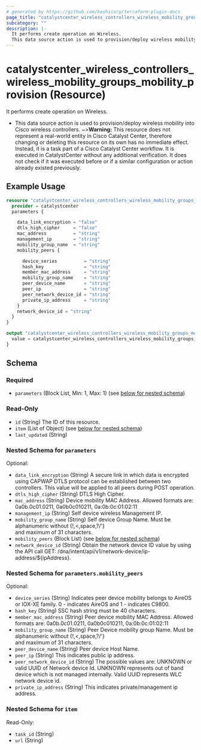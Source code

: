 ```yaml
---
# generated by https://github.com/hashicorp/terraform-plugin-docs
page_title: "catalystcenter_wireless_controllers_wireless_mobility_groups_mobility_provision Resource - terraform-provider-catalystcenter"
subcategory: ""
description: |-
  It performs create operation on Wireless.
  This data source action is used to provision/deploy wireless mobility into Cisco wireless controllers.
---
```


# catalystcenter_wireless_controllers_wireless_mobility_groups_mobility_provision (Resource)

It performs create operation on Wireless.

- This data source action is used to provision/deploy wireless mobility into Cisco wireless controllers.
~>**Warning:**
This resource does not represent a real-world entity in Cisco Catalyst Center, therefore changing or deleting this resource on its own has no immediate effect.
Instead, it is a task part of a Cisco Catalyst Center workflow. It is executed in CatalystCenter without any additional verification. It does not check if it was executed before or if a similar configuration or action already existed previously.

## Example Usage

```terraform
resource "catalystcenter_wireless_controllers_wireless_mobility_groups_mobility_provision" "example" {
  provider = catalystcenter
  parameters {

    data_link_encryption = "false"
    dtls_high_cipher     = "false"
    mac_address          = "string"
    management_ip        = "string"
    mobility_group_name  = "string"
    mobility_peers {

      device_series          = "string"
      hash_key               = "string"
      member_mac_address     = "string"
      mobility_group_name    = "string"
      peer_device_name       = "string"
      peer_ip                = "string"
      peer_network_device_id = "string"
      private_ip_address     = "string"
    }
    network_device_id = "string"
  }
}

output "catalystcenter_wireless_controllers_wireless_mobility_groups_mobility_provision_example" {
  value = catalystcenter_wireless_controllers_wireless_mobility_groups_mobility_provision.example
}
```

<!-- schema generated by tfplugindocs -->
## Schema

### Required

- `parameters` (Block List, Min: 1, Max: 1) (see [below for nested schema](#nestedblock--parameters))

### Read-Only

- `id` (String) The ID of this resource.
- `item` (List of Object) (see [below for nested schema](#nestedatt--item))
- `last_updated` (String)

<a id="nestedblock--parameters"></a>
### Nested Schema for `parameters`

Optional:

- `data_link_encryption` (String) A secure link in which data is encrypted using CAPWAP DTLS protocol can be established between two controllers. This value will be applied to all peers during POST operation.
- `dtls_high_cipher` (String) DTLS High Cipher.
- `mac_address` (String) Device mobility MAC Address. Allowed formats are: 0a0b.0c01.0211, 0a0b0c010211, 0a:0b:0c:01:02:11
- `management_ip` (String) Self device wireless Management IP.
- `mobility_group_name` (String) Self device Group Name. Must be alphanumeric without {!,<,space,?/'} <br/> and maximum of 31 characters.
- `mobility_peers` (Block List) (see [below for nested schema](#nestedblock--parameters--mobility_peers))
- `network_device_id` (String) Obtain the network device ID value by using the API call GET: /dna/intent/api/v1/network-device/ip-address/${ipAddress}.

<a id="nestedblock--parameters--mobility_peers"></a>
### Nested Schema for `parameters.mobility_peers`

Optional:

- `device_series` (String) Indicates peer device mobility belongs to AireOS or IOX-XE family. 0 - indicates AireOS and 1 - indicates C9800.
- `hash_key` (String) SSC hash string must be 40 characters.
- `member_mac_address` (String) Peer device mobility MAC Address.  Allowed formats are: 0a0b.0c01.0211, 0a0b0c010211, 0a:0b:0c:01:02:11
- `mobility_group_name` (String) Peer Device mobility group Name. Must be alphanumeric without {!,<,space,?/'} <br/> and maximum of 31 characters.
- `peer_device_name` (String) Peer device Host Name.
- `peer_ip` (String) This indicates public ip address.
- `peer_network_device_id` (String) The possible values are: UNKNOWN or valid UUID of Network device Id. UNKNOWN represents out of band device which is not managed internally. Valid UUID represents WLC network device id.
- `private_ip_address` (String) This indicates private/management ip address.



<a id="nestedatt--item"></a>
### Nested Schema for `item`

Read-Only:

- `task_id` (String)
- `url` (String)
